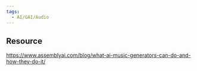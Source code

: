 ```yaml
---
tags:
  - AI/GAI/Audio
---
```



## Resource
https://www.assemblyai.com/blog/what-ai-music-generators-can-do-and-how-they-do-it/